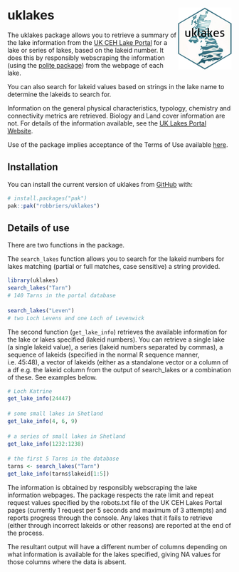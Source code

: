 
<!-- README.md is generated from README.Rmd. Please edit that file -->

# uklakes <img src="man/figures/logo.png" align="right" height="139" alt="" />

<!-- badges: start -->
<!-- badges: end -->

The uklakes package allows you to retrieve a summary of the lake
information from the [UK CEH Lake Portal](https://uklakes.ceh.ac.uk/)
for a lake or series of lakes, based on the lakeid number. It does this
by responsibly webscraping the information (using the [polite
package](https://cran.r-project.org/package=polite)) from the webpage of
each lake.

You can also search for lakeid values based on strings in the lake name
to determine the lakeids to search for.

Information on the general physical characteristics, typology, chemistry
and connectivity metrics are retrieved. Biology and Land cover
information are not. For details of the information available, see the
[UK Lakes Portal Website](https://uklakes.ceh.ac.uk/).

Use of the package implies acceptance of the Terms of Use available
[here](https://www.ceh.ac.uk/terms-of-use).

## Installation

You can install the current version of uklakes from
[GitHub](https://github.com/) with:

``` r
# install.packages("pak")
pak::pak("robbriers/uklakes")
```

## Details of use

There are two functions in the package.

The `search_lakes` function allows you to search for the lakeid numbers
for lakes matching (partial or full matches, case sensitive) a string
provided.

``` r
library(uklakes)
search_lakes("Tarn")
# 140 Tarns in the portal database

search_lakes("Leven")
# two Loch Levens and one Loch of Levenwick
```

The second function (`get_lake_info`) retrieves the available
information for the lake or lakes specified (lakeid numbers). You can
retrieve a single lake (a single lakeid value), a series (lakeid numbers
separated by commas), a sequence of lakeids (specified in the normal R
sequence manner, i.e. 45:48), a vector of lakeids (either as a
standalone vector or a column of a df e.g. the lakeid column from the
output of search_lakes or a combination of these. See examples below.

``` r
# Loch Katrine
get_lake_info(24447)

# some small lakes in Shetland
get_lake_info(4, 6, 9)

# a series of small lakes in Shetland
get_lake_info(1232:1238)

# the first 5 Tarns in the database
tarns <- search_lakes("Tarn")
get_lake_info(tarns$lakeid[1:5])
```

The information is obtained by responsibly webscraping the lake
information webpages. The package respects the rate limit and repeat
request values specified by the robots.txt file of the UK CEH Lakes
Portal pages (currently 1 request per 5 seconds and maximum of 3
attempts) and reports progress through the console. Any lakes that it
fails to retrieve (either through incorrect lakeids or other reasons)
are reported at the end of the process.

The resultant output will have a different number of columns depending
on what information is available for the lakes specified, giving NA
values for those columns where the data is absent.
